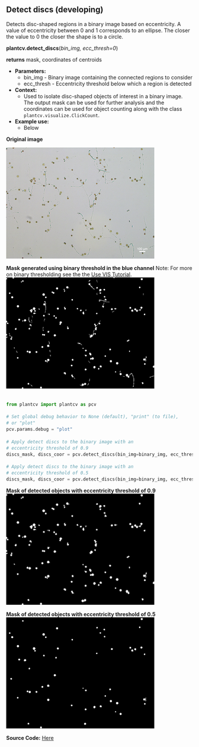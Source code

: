 ## Detect discs (developing)

Detects disc-shaped regions in a binary image based on eccentricity.
A value of eccentricity between 0 and 1 corresponds to an ellipse.
The closer the value to 0 the closer the shape is to a circle.

**plantcv.detect_discs**(*bin_img, ecc_thresh=0*)

**returns** mask, coordinates of centroids

- **Parameters:**
    - bin_img - Binary image containing the connected regions to consider
    - ecc_thresh - Eccentricity threshold below which a region is detected
- **Context:**
    - Used to isolate disc-shaped objects of interest in a binary image. The output mask can be used for further analysis and the coordinates can be used for object counting along with the class `plantcv.visualize.ClickCount`.
- **Example use:**
    - Below

**Original image**

![ori_im](img/documentation_images/visualize_click_count/count_img.jpg)

**Mask generated using binary threshold in the blue channel**
Note: For more on binary thresholding see the the [Use VIS Tutorial](vis_tutorial.md).
![bin_im](img/documentation_images/detect_discs/discs_pre_scaled.png)

```python

from plantcv import plantcv as pcv

# Set global debug behavior to None (default), "print" (to file),
# or "plot"
pcv.params.debug = "plot"

# Apply detect discs to the binary image with an
# eccentricity threshold of 0.9
discs_mask, discs_coor = pcv.detect_discs(bin_img=binary_img, ecc_thresh=0.9)

# Apply detect discs to the binary image with an
# eccentricity threshold of 0.5
discs_mask, discs_coor = pcv.detect_discs(bin_img=binary_img, ecc_thresh=0.5)

```

**Mask of detected objects with eccentricity threshold of 0.9**
![count_im](img/documentation_images/visualize_click_count/count_mask.png)

**Mask of detected objects with eccentricity threshold of 0.5**
![count_im](img/documentation_images/detect_discs/discs_mask_scaled.png)

**Source Code:** [Here](https://github.com/danforthcenter/plantcv/blob/master/plantcv/plantcv/detect_discs.py)
